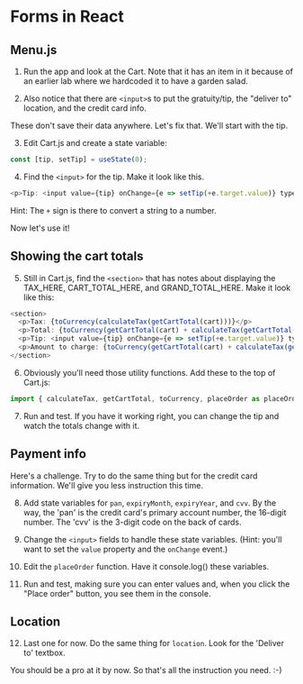 # Forms in React
<!-- Time: 15 minutes -->

## Menu.js
1. Run the app and look at the Cart. Note that it has an item in it because of an earlier lab where we hardcoded it to have a garden salad.

2. Also notice that there are `<input>`s to put the gratuity/tip, the "deliver to" location,  and the credit card info. 

These don't save their data anywhere. Let's fix that. We'll start with the tip.

3. Edit Cart.js and create a state variable:
```JavaScript
const [tip, setTip] = useState(0);
```
4. Find the `<input>` for the tip. Make it look like this.
```JavaScript
<p>Tip: <input value={tip} onChange={e => setTip(+e.target.value)} type="number" step="0.01" /></p>
```
Hint: The `+` sign is there to convert a string to a number.

Now let's use it!

## Showing the cart totals
5. Still in Cart.js, find the `<section>` that has notes about displaying the TAX_HERE, CART_TOTAL_HERE, and GRAND_TOTAL_HERE. Make it look like this:
```JavaScript
<section>
  <p>Tax: {toCurrency(calculateTax(getCartTotal(cart)))}</p>
  <p>Total: {toCurrency(getCartTotal(cart) + calculateTax(getCartTotal(cart)))}</p>
  <p>Tip: <input value={tip} onChange={e => setTip(+e.target.value)} type="number" step="0.01" /></p>
  <p>Amount to charge: {toCurrency(getCartTotal(cart) + calculateTax(getCartTotal(cart)) + (tip || 0))}</p>
</section>
```
6. Obviously you'll need those utility functions. Add these to the top of Cart.js:
```JavaScript
import { calculateTax, getCartTotal, toCurrency, placeOrder as placeOrderToServer } from './utilities';
```
7.  Run and test. If you have it working right, you can change the tip and watch the totals change with it.

## Payment info
Here's a challenge. Try to do the same thing but for the credit card information. We'll give you less instruction this time.

8. Add state variables for `pan`, `expiryMonth`, `expiryYear`, and `cvv`. 
By the way, the 'pan' is the credit card's primary account number, the 16-digit number. The 'cvv' is the 3-digit code on the back of cards.

9. Change the `<input>` fields to handle these state variables. (Hint: you'll want to set the `value` property and the `onChange` event.)

10. Edit the `placeOrder` function. Have it console.log() these variables.

11. Run and test, making sure you can enter values and, when you click the "Place order" button, you see them in the console.

## Location
12. Last one for now. Do the same thing for `location`. Look for the 'Deliver to' textbox.

You should be a pro at it by now. So that's all the instruction you need. :-)
